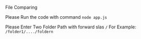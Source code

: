 File Comparing

Please Run the code with command `node app.js`

Please Enter Two Folder Path with forward slas `/`
For Example: `/folder1/..../foldern`
